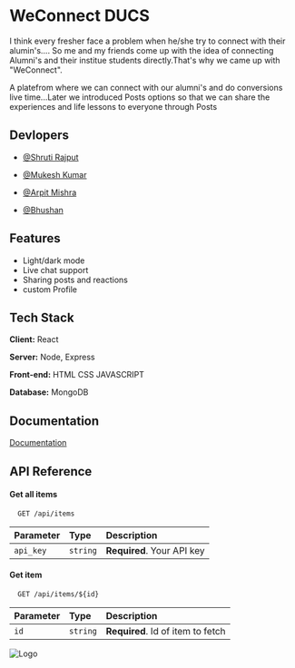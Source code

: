 
# WeConnect DUCS
I think every fresher face a problem when he/she try to connect with their alumin's....
So me and my friends come up with the idea of connecting Alumni's and their institue students directly.That's why we came up with "WeConnect".

A platefrom where we can connect with our alumni's and do conversions live time...Later we introduced Posts options so that we can share the experiences and life lessons to everyone through Posts


## Devlopers 

- [@Shruti Rajput](https://www.github.com/octokatherine)

- [@Mukesh Kumar ](https://www.github.com/octokatherine)

- [@Arpit Mishra ](https://www.github.com/octokatherine)

- [@Bhushan ](https://www.github.com/octokatherine)



## Features

- Light/dark mode
- Live chat support
- Sharing posts and reactions 
- custom Profile


## Tech Stack

**Client:** React

**Server:** Node, Express

**Front-end:** HTML CSS JAVASCRIPT

**Database:** MongoDB


## Documentation

[Documentation](https://linktodocumentation)


## API Reference

#### Get all items

```http
  GET /api/items
```

| Parameter | Type     | Description                |
| :-------- | :------- | :------------------------- |
| `api_key` | `string` | **Required**. Your API key |

#### Get item

```http
  GET /api/items/${id}
```

| Parameter | Type     | Description                       |
| :-------- | :------- | :-------------------------------- |
| `id`      | `string` | **Required**. Id of item to fetch |



![Logo](https://blogger.googleusercontent.com/img/b/R29vZ2xl/AVvXsEj4Imj48Fq10CKIleV6_inuQqv_RV3Zi3u_eXnapCmhfY7o21z8bfBEie0m-sI3rWT3TmWPCXpzPqCsW7Kzg9W4Y32rK_1EYjzkHH-SR9o562rvAX45gXij83_CNOMocTRv8Q_hrdKJ_horkNufIlOvLeAKu4jtduNolzQNjYS31Q86JLmiheIpbrod1Q/s320/weconnect-logo.png)

